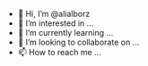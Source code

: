 - 👋 Hi, I’m @alialborz
- 👀 I’m interested in ...
- 🌱 I’m currently learning ...
- 💞️ I’m looking to collaborate on ...
- 📫 How to reach me ...

<!---
alialborz/alialborz is a ✨ special ✨ repository because its `README.md` (this file) appears on your GitHub profile.
You can click the Preview link to take a look at your changes.
--->
